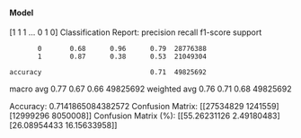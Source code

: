 #### Model
[1 1 1 ... 0 1 0]
Classification Report:
              precision    recall  f1-score   support

           0       0.68      0.96      0.79  28776388
           1       0.87      0.38      0.53  21049304

    accuracy                           0.71  49825692
   macro avg       0.77      0.67      0.66  49825692
weighted avg       0.76      0.71      0.68  49825692

Accuracy: 0.7141865084382572
Confusion Matrix:
[[27534829  1241559]
 [12999296  8050008]]
Confusion Matrix (%):
[[55.26231126  2.49180483]
 [26.08954433 16.15633958]]
